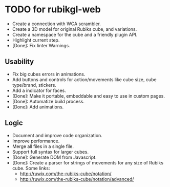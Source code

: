 # TODO for rubikgl-web
  * Create a connection with WCA scrambler.
  * Create a 3D model for original Rubiks cube, and variations.
  * Create a namespace for the cube and a friendly plugin API.
  * Highlight current step.
  * [Done]: Fix linter Warnings.

## Usability
  * Fix big cubes errors in animations.
  * Add buttons and controls for action/movements like cube size, cube type/brand, stickers.
  * Add a indicator for faces.
  * [Done]: Make it portable, embeddable and easy to use in custom pages.
  * [Done]: Automatize build process.
  * [Done]: Add animations.

## Logic
  * Document and improve code organization.
  * Improve performance.
  * Merge all files in a single file.
  * Support full syntax for larger cubes.
  * [Done]: Generate DOM from Javascript.
  * [Done]: Create a parser for strings of movements for any size of Rubiks cube. Some links:  
    - http://ruwix.com/the-rubiks-cube/notation/
    - http://ruwix.com/the-rubiks-cube/notation/advanced/
